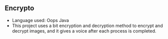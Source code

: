 ## Encrypto
- Language used: Oops Java
- This project uses a bit encryption and decryption method to encrypt and decrypt images, and it gives a voice after each process is completed.
